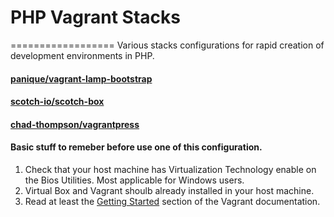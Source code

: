 # PHP Vagrant Stacks
==================
Various stacks configurations for rapid creation of development environments in PHP.
#### [panique/vagrant-lamp-bootstrap](https://github.com/panique/vagrant-lamp-bootstrap)
#### [scotch-io/scotch-box](https://github.com/scotch-io/scotch-box)
#### [chad-thompson/vagrantpress](https://github.com/chad-thompson/vagrantpress)

#### Basic stuff to remeber before use one of this configuration. 
1. Check that your host machine has Virtualization Technology enable on the Bios Utilities. Most applicable for Windows users. 
2. Virtual Box and Vagrant shoulb already installed in your host machine.
4. Read at least the [Getting Started](https://docs.vagrantup.com/v2/getting-started/) section of the Vagrant documentation.
